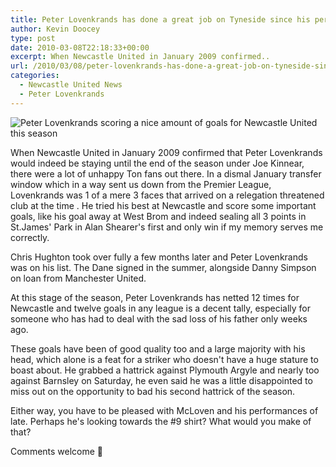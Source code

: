 ```yaml
---
title: Peter Lovenkrands has done a great job on Tyneside since his permanent move to Newcastle
author: Kevin Doocey
type: post
date: 2010-03-08T22:18:33+00:00
excerpt: When Newcastle United in January 2009 confirmed..
url: /2010/03/08/peter-lovenkrands-has-done-a-great-job-on-tyneside-since-his-permanent-move-to-newcastle/
categories:
  - Newcastle United News
  - Peter Lovenkrands
---
```


![Peter Lovenkrands scoring a nice amount of goals for Newcastle United this season](https://static.guim.co.uk/sys-images/Football/Pix/pictures/2010/1/13/1263418648705/Peter-Lovenkrands-001.jpg "Loven - Doing well in the Championship and rewarding Chris Hughton's faith")

When Newcastle United in January 2009 confirmed that Peter Lovenkrands would indeed be staying until the end of the season under Joe Kinnear, there were a lot of unhappy Ton fans out there. In a dismal January transfer window which in a way sent us down from the Premier League, Lovenkrands was 1 of a mere 3 faces that arrived on a relegation threatened club at the time . He tried his best at Newcastle and score some important goals, like his goal away at West Brom and indeed sealing all 3 points in St.James' Park in Alan Shearer's first and only win if my memory serves me correctly.

Chris Hughton took over fully a few months later and Peter Lovenkrands was on his list. The Dane signed in the summer, alongside Danny Simpson on loan from Manchester United.

At this stage of the season, Peter Lovenkrands has netted 12 times for Newcastle and twelve goals in any league is a decent tally, especially for someone who has had to deal with the sad loss of his father only weeks ago.

These goals have been of good quality too and a large majority with his head, which alone is a feat for a striker who doesn't have a huge stature to boast about. He grabbed a hattrick against Plymouth Argyle and nearly too against Barnsley on Saturday, he even said he was a little disappointed to miss out on the opportunity to bad his second hattrick of the season.

Either way, you have to be pleased with McLoven and his performances of late. Perhaps he's looking towards the #9 shirt? What would you make of that?

Comments welcome 🙂
